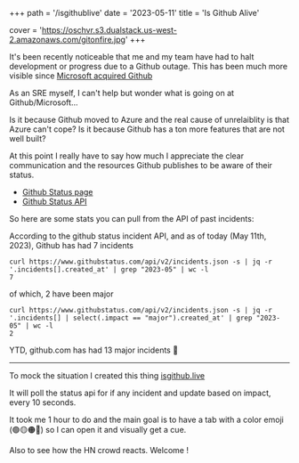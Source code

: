 +++
path =  '/isgithublive'
date = '2023-05-11'
title =  'Is Github Alive'

cover = 'https://oschvr.s3.dualstack.us-west-2.amazonaws.com/gitonfire.jpg'
+++

It's been recently noticeable that me and my team have had to halt development or progress due to a Github outage. This has been much more visible since [Microsoft acquired Github](https://news.microsoft.com/announcement/microsoft-acquires-github/) 

As an SRE myself, I can't help but wonder what is going on at Github/Microsoft... 

Is it because Github moved to Azure and the real cause of unrelaiblity is that Azure can't cope? Is it because Github has a ton more features that are not well built? 

At this point I really have to say how much I appreciate the clear communication and the resources Github publishes to be aware of their status.

- [Github Status page](https://www.githubstatus.com/)
- [Github Status API](https://www.githubstatus.com/api)

So here are some stats you can pull from the API of past incidents:

According to the github status incident API, and as of today (May 11th, 2023), Github has had 7 incidents

```shell
curl https://www.githubstatus.com/api/v2/incidents.json -s | jq -r '.incidents[].created_at' | grep "2023-05" | wc -l
7
```

of which, 2 have been major

```shell
curl https://www.githubstatus.com/api/v2/incidents.json -s | jq -r '.incidents[] | select(.impact == "major").created_at' | grep "2023-05" | wc -l
2
```

YTD, github.com has had 13 major incidents 🤯

---

To mock the situation I created this thing [isgithub.live](https://isgithub.live)

It will poll the status api for if any incident and update based on impact, every 10 seconds.

It took me 1 hour to do and the main goal is to have a tab with a color emoji (🟢🟡🟠🔴) so I can open it and visually get a cue.

Also to see how the HN crowd reacts. Welcome !